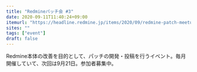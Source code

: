```yaml
---
title: "Redmineパッチ会 #3"
date: 2020-09-11T11:40:24+09:00
itemurl: "https://headline.redmine.jp/items/2020/09/redmine-patch-meetup-3/"
sites: ""
tags: ["event"]
draft: false
---
```


Redmine本体の改善を目的として、パッチの開発・投稿を行うイベント。毎月開催していて、次回は9月21日。参加者募集中。
